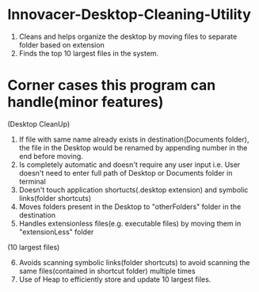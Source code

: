 # Innovacer-Desktop-Cleaning-Utility
1. Cleans and helps organize the desktop by moving files to separate folder based on extension
2. Finds the top 10 largest files in the system.

# Corner cases this program can handle(minor features)
(Desktop CleanUp)
1. If file with same name already exists in destination(Documents folder), the file in the Desktop would be renamed by     appending number in the end before moving.
2. Is completely automatic and doesn't require any user input i.e. User doesn't need to enter full path of Desktop or Documents folder in terminal
3. Doesn't touch application shortucts(.desktop extension) and symbolic links(folder shortcuts)
4. Moves folders present in the Desktop to "otherFolders" folder in the destination
5. Handles extensionless files(e.g. executable files) by moving them in "extensionLess" folder

(10 largest files)

6. Avoids scanning symbolic links(folder shortcuts) to avoid scanning the same files(contained in shortcut folder) multiple times
7. Use of Heap to efficiently store and update 10 largest files.



